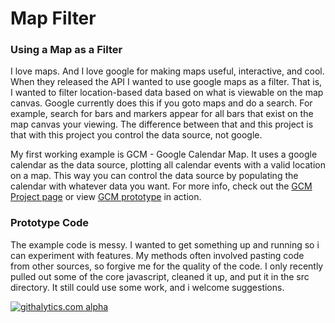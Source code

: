 #  Map Filter

### Using a Map as a Filter ###

I love maps. And I love google for making maps useful, interactive, and cool.  When they released the API I wanted to use google maps as a filter.  That is, I wanted to filter location-based data based on what is viewable on the map canvas.  Google currently does this if you goto maps and do a search.  For example, search for bars and markers appear for all bars that exist on the map canvas your viewing.  The difference between that and this project is that with this project you control the data source, not google.

My first working example is GCM - Google Calendar Map.  It uses a google calendar as the data source, plotting all calendar events with a valid location on a map. This way you can control the data source by populating the calendar with whatever data you want. For more info, check out the <a href="http://chadnorwood.com/projects/gcm">GCM Project page</a> or view <a href="http://chadnorwood.com/gcm">GCM prototype</a> in action.  

### Prototype Code ###

The example code is messy.  I wanted to get something up and running so i can experiment with features. My methods often involved pasting code from other sources, so forgive me for the quality of the code.  I only recently pulled out some of the core javascript, cleaned it up, and put it in the src directory. It still could use some work, and i welcome suggestions.

[![githalytics.com alpha](https://cruel-carlota.pagodabox.com/6280089702654e2e4bd7e4dc622097df "githalytics.com")](http://githalytics.com/chadn/mapfilter)
